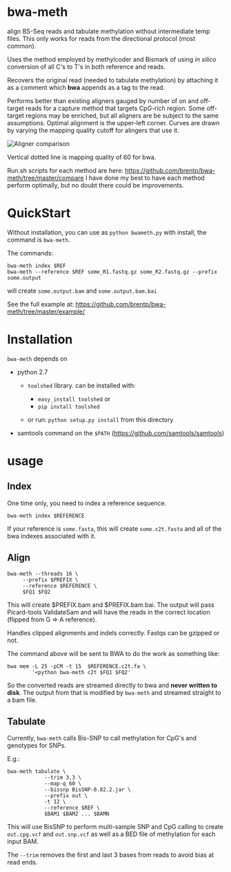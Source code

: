 bwa-meth
========

align BS-Seq reads and tabulate methylation without intermediate temp files.
This only works for reads from the directional protocol (most common).

Uses the method employed by methylcoder and Bismark of using *in silico*
conversion of all C's to T's in both reference and reads.

Recovers the original read (needed to tabulate methylation) by attaching it
as a comment which **bwa** appends as a tag to the read.

Performs better than existing aligners gauged by number of on and off-target reads for a capture method that targets CpG-rich region. Some off-target regions may be enriched, but all aligners are be subject to the same assumptions.
Optimal alignment is the upper-left corner. Curves are drawn by varying the
mapping quality cutoff for alingers that use it.

![Aligner comparison](https://gist.github.com/brentp/bf7d3c3d3f23cc319ed8/raw/8d4930fd0938f868ff761995e45ababba4359c55/qual-plot.png)

Vertical dotted line is mapping quality of 60 for bwa.

Run.sh scripts for each method are here: https://github.com/brentp/bwa-meth/tree/master/compare
I have done my best to have each method perform optimally, but no doubt there
could be improvements.

QuickStart
==========

Without installation, you can use as `python bwameth.py` with install, the
command is `bwa-meth`.

The commands:

    bwa-meth index $REF
    bwa-meth --reference $REF some_R1.fastq.gz some_R2.fastq.gz --prefix some.output

will create `some.output.bam` and `some.output.bam.bai`

See the full example at: https://github.com/brentp/bwa-meth/tree/master/example/

Installation
============

`bwa-meth` depends on 

 + python 2.7 
   - `toolshed` library. can be installed with: 
      * `easy_install toolshed` or
      * `pip install toolshed`

   - or run: `python setup.py install` from this directory

 + samtools command on the `$PATH` (https://github.com/samtools/samtools)




usage
=====

Index
-----

One time only, you need to index a reference sequence.

    bwa-meth index $REFERENCE

If your reference is `some.fasta`, this will create `some.c2t.fasta`
and all of the bwa indexes associated with it.

Align
-----

    bwa-meth --threads 16 \
         --prefix $PREFIX \
         --reference $REFERENCE \
         $FQ1 $FQ2
         
This will create $PREFIX.bam and $PREFIX.bam.bai. The output will pass
Picard-tools ValidateSam and will have the
reads in the correct location (flipped from G => A reference).

Handles clipped alignments and indels correctly. Fastqs can be gzipped
or not.

The command above will be sent to BWA to do the work as something like:

    bwa mem -L 25 -pCM -t 15  $REFERENCE.c2t.fa \
            '<python bwa-meth c2t $FQ1 $FQ2'

So the converted reads are streamed directly to bwa and **never written
to disk**. The output from that is modified by `bwa-meth` and streamed
straight to a bam file.

Tabulate
--------

Currently, `bwa-meth` calls Bis-SNP to call methylation for CpG's and genotypes 
for SNPs.

E.g.:

    bwa-meth tabulate \
                --trim 3,3 \
                --map-q 60 \
                --bissnp BisSNP-0.82.2.jar \
                --prefix out \
                -t 12 \
                --reference $REF \
                $BAM1 $BAM2 ... $BAMN

This will use BisSNP to perform multi-sample SNP and CpG calling to create
`out.cpg.vcf` and `out.snp.vcf` as well as a BED file of methylation for
each input BAM.

The `--trim` removes the first and last 3 bases from reads to avoid bias at
read ends.

